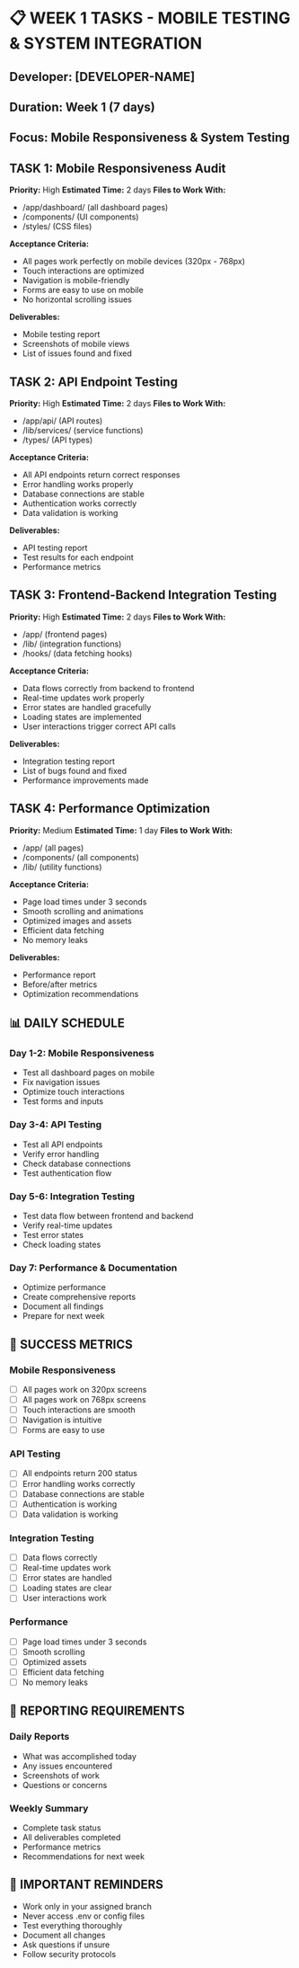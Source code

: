 # 📋 WEEK 1 TASKS - MOBILE TESTING & SYSTEM INTEGRATION
## Developer: [DEVELOPER-NAME]
## Duration: Week 1 (7 days)
## Focus: Mobile Responsiveness & System Testing

## TASK 1: Mobile Responsiveness Audit
**Priority:** High
**Estimated Time:** 2 days
**Files to Work With:**
- /app/dashboard/ (all dashboard pages)
- /components/ (UI components)
- /styles/ (CSS files)

**Acceptance Criteria:**
- All pages work perfectly on mobile devices (320px - 768px)
- Touch interactions are optimized
- Navigation is mobile-friendly
- Forms are easy to use on mobile
- No horizontal scrolling issues

**Deliverables:**
- Mobile testing report
- Screenshots of mobile views
- List of issues found and fixed

## TASK 2: API Endpoint Testing
**Priority:** High
**Estimated Time:** 2 days
**Files to Work With:**
- /app/api/ (API routes)
- /lib/services/ (service functions)
- /types/ (API types)

**Acceptance Criteria:**
- All API endpoints return correct responses
- Error handling works properly
- Database connections are stable
- Authentication works correctly
- Data validation is working

**Deliverables:**
- API testing report
- Test results for each endpoint
- Performance metrics

## TASK 3: Frontend-Backend Integration Testing
**Priority:** High
**Estimated Time:** 2 days
**Files to Work With:**
- /app/ (frontend pages)
- /lib/ (integration functions)
- /hooks/ (data fetching hooks)

**Acceptance Criteria:**
- Data flows correctly from backend to frontend
- Real-time updates work properly
- Error states are handled gracefully
- Loading states are implemented
- User interactions trigger correct API calls

**Deliverables:**
- Integration testing report
- List of bugs found and fixed
- Performance improvements made

## TASK 4: Performance Optimization
**Priority:** Medium
**Estimated Time:** 1 day
**Files to Work With:**
- /app/ (all pages)
- /components/ (all components)
- /lib/ (utility functions)

**Acceptance Criteria:**
- Page load times under 3 seconds
- Smooth scrolling and animations
- Optimized images and assets
- Efficient data fetching
- No memory leaks

**Deliverables:**
- Performance report
- Before/after metrics
- Optimization recommendations

## 📊 DAILY SCHEDULE

### Day 1-2: Mobile Responsiveness
- Test all dashboard pages on mobile
- Fix navigation issues
- Optimize touch interactions
- Test forms and inputs

### Day 3-4: API Testing
- Test all API endpoints
- Verify error handling
- Check database connections
- Test authentication flow

### Day 5-6: Integration Testing
- Test data flow between frontend and backend
- Verify real-time updates
- Test error states
- Check loading states

### Day 7: Performance & Documentation
- Optimize performance
- Create comprehensive reports
- Document all findings
- Prepare for next week

## 🎯 SUCCESS METRICS

### Mobile Responsiveness
- [ ] All pages work on 320px screens
- [ ] All pages work on 768px screens
- [ ] Touch interactions are smooth
- [ ] Navigation is intuitive
- [ ] Forms are easy to use

### API Testing
- [ ] All endpoints return 200 status
- [ ] Error handling works correctly
- [ ] Database connections are stable
- [ ] Authentication is working
- [ ] Data validation is working

### Integration Testing
- [ ] Data flows correctly
- [ ] Real-time updates work
- [ ] Error states are handled
- [ ] Loading states are clear
- [ ] User interactions work

### Performance
- [ ] Page load times under 3 seconds
- [ ] Smooth scrolling
- [ ] Optimized assets
- [ ] Efficient data fetching
- [ ] No memory leaks

## 📝 REPORTING REQUIREMENTS

### Daily Reports
- What was accomplished today
- Any issues encountered
- Screenshots of work
- Questions or concerns

### Weekly Summary
- Complete task status
- All deliverables completed
- Performance metrics
- Recommendations for next week

## 🚨 IMPORTANT REMINDERS

- Work only in your assigned branch
- Never access .env or config files
- Test everything thoroughly
- Document all changes
- Ask questions if unsure
- Follow security protocols
